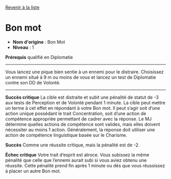 [Revenir à la liste](..)

# Bon mot

 * **Nom d'origine** : Bon Mot
 * **Niveau** : 1


<p><strong>Prérequis</strong> qualifié en Diplomatie</p>
<hr>
<p>Vous lancez une pique bien sentie à un ennemi pour le distraire. Choisissez un ennemi situé à 9 m ou moins de vous et lancez un test de Diplomatie contre son DD de Volonté.</p>
<hr>
<p><strong>Succès critique</strong> La cible est distraite et subit une pénalité de statut de -3 aux tests de Perception et de Volonté pendant 1 minute. La cible peut mettre un terme à cet effet en répondant à votre Bon mot. Il peut s’agir soit d’une action unique possédant le trait Concentration, soit d’une action de compétence appropriée permettant de cadrer avec la réponse. Le MJ détermine quelles actions de compétence sont valides, mais elles doivent nécessiter au moins 1 action. Généralement, la réponse doit utiliser une action de compétence linguistique basée sur le Charisme.</p>
<p><strong>Succès</strong> Comme une réussite critique, mais la pénalité est de -2.</p>
<p><strong>Échec critique</strong> Votre trait d’esprit est atroce. Vous subissez la même pénalité que celle que l’ennemi aurait subi si vous aviez obtenu une réussite. Cette pénalité prend fin après 1 minute ou dès que vous réussissez à placer un autre Bon mot.</p>